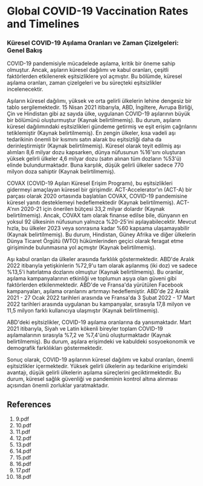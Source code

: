 # Global COVID-19 Vaccination Rates and Timelines

### Küresel COVID-19 Aşılama Oranları ve Zaman Çizelgeleri: Genel Bakış

COVID-19 pandemisiyle mücadelede aşılama, kritik bir öneme sahip olmuştur. Ancak, aşıların küresel dağılımı ve kabul oranları, çeşitli faktörlerden etkilenerek eşitsizliklere yol açmıştır. Bu bölümde, küresel aşılama oranları, zaman çizelgeleri ve bu süreçteki eşitsizlikler incelenecektir.

Aşıların küresel dağılımı, yüksek ve orta gelirli ülkelerin lehine dengesiz bir tablo sergilemektedir. 15 Nisan 2021 itibarıyla, ABD, İngiltere, Avrupa Birliği, Çin ve Hindistan gibi az sayıda ülke, uygulanan COVID-19 aşılarının büyük bir bölümünü oluşturmuştur (Kaynak belirtilmemiş). Bu durum, aşıların küresel dağılımındaki eşitsizlikleri gündeme getirmiş ve eşit erişim çağrılarını tetiklemiştir (Kaynak belirtilmemiş). En zengin ülkeler, kısa vadeli aşı tedarikinin önemli bir kısmını satın alarak bu eşitsizliği daha da derinleştirmiştir (Kaynak belirtilmemiş). Küresel olarak teyit edilmiş aşı alımları 8,6 milyar dozu kapsarken, dünya nüfusunun %16'sını oluşturan yüksek gelirli ülkeler 4,6 milyar dozu (satın alınan tüm dozların %53'ü) elinde bulundurmaktadır. Buna karşılık, düşük gelirli ülkeler sadece 770 milyon doza sahiptir (Kaynak belirtilmemiş).

COVAX (COVID-19 Aşıları Küresel Erişim Programı), bu eşitsizlikleri gidermeyi amaçlayan küresel bir girişimdir. ACT-Accelerator'ın (ACT-A) bir parçası olarak 2020 ortasında başlatılan COVAX, COVID-19 pandemisine küresel yanıtı desteklemeyi hedeflemektedir (Kaynak belirtilmemiş). ACT-A'nın 2020-21 için önerilen bütçesi 33,2 milyar dolardır (Kaynak belirtilmemiş). Ancak, COVAX tam olarak finanse edilse bile, dünyanın en yoksul 92 ülkesinin nüfusunun yalnızca %20-25'ini aşılayabilecektir. Mevcut hızla, bu ülkeler 2023 veya sonrasına kadar %60 kapsama ulaşamayabilir (Kaynak belirtilmemiş). Bu durum, Hindistan, Güney Afrika ve diğer ülkelerin Dünya Ticaret Örgütü (WTO) hükümlerinden geçici olarak feragat etme girişiminde bulunmasına yol açmıştır (Kaynak belirtilmemiş).

Aşı kabul oranları da ülkeler arasında farklılık göstermektedir. ABD'de Aralık 2022 itibarıyla yetişkinlerin %72,9'u tam olarak aşılanmış (iki doz) ve sadece %13,5'i hatırlatma dozlarını olmuştur (Kaynak belirtilmemiş). Bu oranlar, aşılama kampanyalarının etkinliği ve toplumun aşıya olan güveni gibi faktörlerden etkilenmektedir. ABD'de ve Fransa'da yürütülen Facebook kampanyaları, aşılama oranlarını artırmayı hedeflemiştir. ABD'de 22 Aralık 2021 - 27 Ocak 2022 tarihleri arasında ve Fransa'da 3 Şubat 2022 - 17 Mart 2022 tarihleri arasında uygulanan bu kampanyalar, sırasıyla 17,8 milyon ve 11,5 milyon farklı kullanıcıya ulaşmıştır (Kaynak belirtilmemiş).

ABD'deki eşitsizlikler, COVID-19 aşılama oranlarına da yansımaktadır. Mart 2021 itibarıyla, Siyah ve Latin kökenli bireyler toplam COVID-19 aşılamalarının sırasıyla %7,2 ve %7,4'ünü oluşturmaktadır (Kaynak belirtilmemiş). Bu durum, aşılara erişimdeki ve kabuldeki sosyoekonomik ve demografik farklılıkları göstermektedir.

Sonuç olarak, COVID-19 aşılarının küresel dağılımı ve kabul oranları, önemli eşitsizlikler içermektedir. Yüksek gelirli ülkelerin aşı tedarikine erişimdeki avantajı, düşük gelirli ülkelerin aşılama süreçlerini geciktirmektedir. Bu durum, küresel sağlık güvenliği ve pandeminin kontrol altına alınması açısından önemli zorluklar yaratmaktadır.


## References

1. 9.pdf
2. 10.pdf
3. 11.pdf
4. 12.pdf
5. 13.pdf
6. 14.pdf
7. 15.pdf
8. 16.pdf
9. 17.pdf
10. 18.pdf
